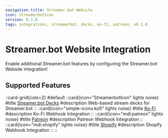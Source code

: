 ```yaml
---
navigation.title: Streamer.bot Website
icon: StreamerbotIcon
version: 0.1.8
tags: integrations, streamerbot, decks, ko-fi, patreon, v0.1.8
---
```


# Streamer.bot Website Integration
Enable additional Streamer.bot features by configuring the Streamer.bot Website integration!

## Supported Features
::card-grid{cols=2}
#default
  ::card{icon="StreamerbotIcon" lights noise}
  #title
  [Streamer.bot Decks](/Extended-Features/HTML-Decks)
  #description
  Web-based stream decks for Streamer.bot
  ::
  ::card{icon="simple-icons:kofi" lights noise}
  #title
  [Ko-Fi](/config/integrations/ko-fi)
  #description
  Ko-Fi Webhook Integration
  ::
  ::card{icon="mdi:patreon" lights noise}
  #title
  [Patreon](/config/integrations/patreon)
  #description
  Patreon Webhook Integration
  ::
  ::card{icon="mdi:shopify" lights noise}
  #title
  [Shopify](/config/integrations/shopify)
  #description
  Shopify Webhook Integration
  ::
::